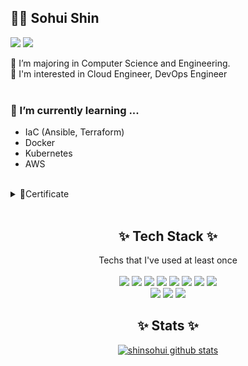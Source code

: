 ## 👩‍💻 Sohui Shin
<a href="https://nice-engineer.tistory.com/" target="_blank"><img src="https://img.shields.io/badge/Tech Blog-DD0B78?style=flat-square&logo=GitHub%20Sponsors&logoColor=white"/></a>
<a href="mailto:bestengineersh@gmail.com" target="_blank"><img src="https://img.shields.io/badge/gmail-EA4335?style=flat-square&logo=Gmail&logoColor=white"/></a>


<!--
<img src="http://commitcombo.com/get?user=mmirann&theme=Rainbow&v=1"/>
![mmirann's GitHub stats](https://github-readme-stats.vercel.app/api?username=mmirann&hide=stars&count_private=true&theme=radical)
-->

  
🏫 I’m majoring in Computer Science and Engineering.
<br>
🔎 I'm interested in Cloud Engineer, DevOps Engineer
<br><br>
### 🌱 I’m currently learning ...
- IaC (Ansible, Terraform)
- Docker
- Kubernetes
- AWS
<br>
<details close>
<summary>📃Certificate </summary>
  <ol>
    - AWS Certified Solutions Architect - Associate (SAA)<br>
    - 리눅스마스터 2급<br>
    - 정보처리기사 <br>
    - SQLD<br>
    - DAsP
  </ol>
</details>
<br>

## <div align="center">✨ Tech Stack ✨</div>
<div align="center">Techs that I've used at least once</div><br />

<div align="center">
  <img src="https://img.shields.io/badge/MySQL-4479A1?style=flat-square&logo=MySQL&logoColor=white"/>
  <img src="https://img.shields.io/badge/Linux-black?style=flat-square&logo=Linux&logoColor=white"/>
  <img src="https://img.shields.io/badge/ArgoCD-4479A1?style=flat-square&logo=Argo&logoColor=orange"/>
  <img src="https://img.shields.io/badge/jenkins-f7f1da?style=flat-square&logo=jenkins&logoColor=black"/>
  <img src="https://img.shields.io/badge/kubernetes-3970e4?style=flat-square&logo=kubernetes&logoColor=white"/>
  <img src="https://img.shields.io/badge/docker-384d54?style=flat-square&logo=docker&logoColor=0db7ed"/>
  <img src="https://img.shields.io/badge/ansible-white?style=flat-square&logo=ansible&logoColor=black"/>
  <img src="https://img.shields.io/badge/terraform-946cee?style=flat-square&logo=terraform&logoColor=white"/>
</div>
<div align="center">
  <img src="https://img.shields.io/badge/Python-3776AB?style=flat-square&logo=Python&logoColor=white"/> <img src="https://img.shields.io/badge/Java-007396?style=flat-square&logo=Java&logoColor=white"/>
  <img src="https://img.shields.io/badge/JavaScript-F7DF1E?style=flat-square&logo=JavaScript&logoColor=white"/>
</div>


## <div align="center">✨ Stats ✨</div>
<div align="center"> 

[![shinsohui github stats](https://github-readme-stats.vercel.app/api?username=shinsohui)](https://github.com/shinsohui/github-readme-stats)

</div>
  
  


